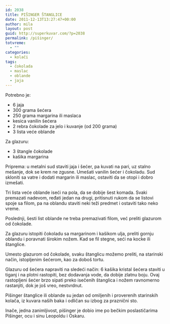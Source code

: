 ```yaml
---
id: 2038
title: PIŠINGER ŠTANGLICE
date: 2011-12-13T13:27:47+00:00
author: mila
layout: post
guid: http://superkuvar.com/?p=2038
permalink: /pišinger/
totvreme:
  - ""
categories:
  - kolači
tags:
  - čokolada
  - maslac
  - oblande
  - jaja
---
```

Potrebno je:

  * 6 jaja
  * 300 grama šećera
  * 250 grama margarina ili maslaca
  * kesica vanilin šećera
  * 2 rebra čokolade za jelo i kuvanje (od 200 grama)
  * 3 lista veće oblande

Za glazuru:

  * 3 štangle čokolade
  * kašika margarina

Priprema: u metalni sud staviti jaja i šećer, pa kuvati na pari, uz stalno mešanje, dok se krem ne zgusne. Umešati vanilin šećer i čokoladu. Sud skloniti sa vatre i dodati margarin ili maslac, ostaviti da se otopi i dobro izmešati.

Tri lista veće oblande iseći na pola, da se dobije šest komada. Svaki premazati nadevom, ređati jedan na drugi, pritisnuti rukom da se listovi spoje sa filom, pa na oblandu staviti neki teži predmet i ostaviti tako neko vreme.

Poslednji, šesti list oblande ne treba premazivati filom, već preliti glazurom od čokolade.

Za glazuru istopiti čokoladu sa margarinom i kašikom ulja, preliti gornju oblandu i poravnati širokim nožem. Kad se fil stegne, seći na kocke ili štanglice.

Umesto glazurom od čokolade, svaku štanglicu možemo preliti, na starinski način, istopljenim šećerom, kao za doboš tortu.

Glazuru od šećera napraviti na sledeći način: 6 kašika kristal šećera staviti u tiganj i na plotni rastopiti, bez dodavanja vode, da dobije zlatnu boju. Ovaj rastopljeni šećer brzo sipati preko isečenih štanglica i nožem ravnomerno rastanjiti, dok je još vreo, nestvrdnut.

Pišinger štanglice ili oblande su jedan od omiljenih i proverenih starinskih kolača, iz kuvara naših baka i odličan su izbog za praznični sto.

Inače, jedna zanimljivost, pišinger je dobio ime po bečkim poslastičarima Pišinger, ocu i sinu Leopoldu i Oskaru.
